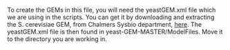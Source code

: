 To create the GEMs in this file, you will need the yeastGEM.xml file which we are using in the scripts. You can get it by downloading and extracting the S. cerevisiae GEM, from Chalmers Sysbio department, [here](https://github.com/SysBioChalmers/yeast-GEM). 
The yeastGEM.xml file is then found in yeast-GEM-MASTER/ModelFiles. Move it to the directory you are working in.
